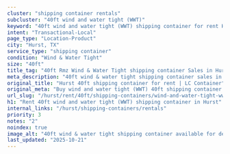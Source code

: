 ```yaml
---
cluster: "shipping container rentals"
subcluster: "40ft wind and water tight (WWT)"
keyword: "40ft wind and water tight (WWT) shipping container for rent Hurst, TX"
intent: "Transactional-Local"
page_type: "Location-Product"
city: "Hurst, TX"
service_type: "shipping container"
condition: "Wind & Water Tight"
size: "40ft"
title_tag: "40ft Rmz Wind & Water Tight shipping container Sales in Hurst | LC Container"
meta_description: "40ft wind & water tight shipping container sales in Hurst. Fast delivery, competitive pricing. Serving shipping containers area. Quote ID: 9PV. Call (214) 524-4168 for your free quote today."
original_title: "Hurst 40ft shipping container for rent | LC Container"
original_meta: "Buy wind and water tight (WWT) 40ft shipping container rent with local delivery in Hurst, TX. LC Container — local Since 2003. Request a fast quote today."
url_slug: "/hurst/rent/40ft/shipping-containers/wind-and-water-tight-wwt"
h1: "Rent 40ft wind and water tight (WWT) shipping container in Hurst"
internal_links: "/hurst/shipping-containers/rentals"
priority: 3
notes: "2"
noindex: true
image_alt: "40ft wind & water tight shipping container available for delivery in Hurst"
last_updated: "2025-10-21"
---
```


<!-- TODO: Add unique city/inventory copy, images, and internal links here. -->
